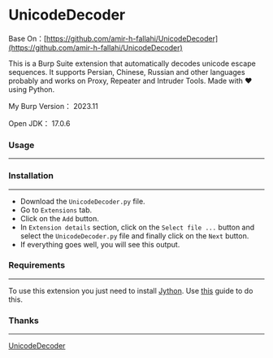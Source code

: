 # UnicodeDecoder

Base On：[https://github.com/amir-h-fallahi/UnicodeDecoder](https://github.com/amir-h-fallahi/UnicodeDecoder)

This is a Burp Suite extension that automatically decodes unicode escape sequences. It supports Persian, Chinese, Russian and other languages probably and works on Proxy, Repeater and Intruder Tools. Made with ❤️ using Python.

My Burp Version： 2023.11

Open JDK： 17.0.6

### Usage

----





### Installation

---

- Download the `UnicodeDecoder.py` file.
- Go to `Extensions` tab.
- Click on the `Add` button.
- In `Extension details` section, click on the `Select file ...` button and select the `UnicodeDecoder.py` file and finally click on the `Next` button.
- If everything goes well, you will see this output.



### Requirements

---

To use this extension you just need to install [Jython](https://www.jython.org/download). Use [this](https://portswigger.net/burp/documentation/desktop/extensions/installing-extensions) guide to do this.

### Thanks

---

[UnicodeDecoder](https://github.com/amir-h-fallahi/UnicodeDecoder)